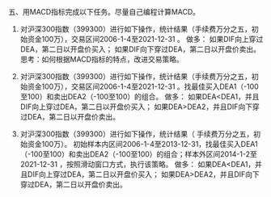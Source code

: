 五、用MACD指标完成以下任务。尽量自己编程计算MACD。
1. 对沪深300指数（399300）进行如下操作，统计结果（手续费万分之五，初始资金100万），交易区间2006-1-4至2021-12-31 。
做多：
如果DIF向上穿过DEA，第二日以开盘价买入；
如果DIF向下穿过DEA，第二日以开盘价卖出。
思考：如何根据MACD指标的特点，改进交易策略。

2. 对沪深300指数（399300）进行如下操作，统计结果（手续费万分之五，初始资金100万），交易区间2006-1-4至2021-12-31 。找最佳买入DEA1（-100至100）和卖出DEA2（-100至100）的组合。
做多：
如果DEA<DEA1，并且DIF向上穿过DEA，第二日以开盘价买入；
如果DEA>DEA2，并且DIF向下穿过DEA，第二日以开盘价卖出。

3. 对沪深300指数（399300）进行如下操作，统计结果（ 手续费万分之五，初始资金100万）。
初始样本内区间2006-1-4至2013-12-31，找最佳买入DEA1（-100至100）和卖出DEA2（-100至100）的组合；样本外区间2014-1-2至2021-12-31 ，按照滑动窗口方式，执行该策略。
做多：
如果DEA<DEA1，并且DIF向上穿过DEA，第二日以开盘价买入；
如果DEA>DEA2，并且DIF向下穿过DEA，第二日以开盘价卖出。